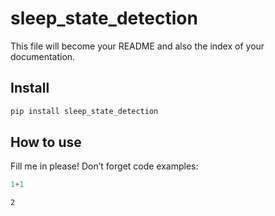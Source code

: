 # sleep_state_detection

<!-- WARNING: THIS FILE WAS AUTOGENERATED! DO NOT EDIT! -->

This file will become your README and also the index of your
documentation.

## Install

``` sh
pip install sleep_state_detection
```

## How to use

Fill me in please! Don’t forget code examples:

``` python
1+1
```

    2
